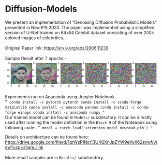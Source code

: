 # Diffusion-Models
We present an implementation of "Denoising Diffusion Probabilistic Models" presented in NeurIPS 2020. The paper was implemented using a simplified version of U-Net trained on 64x64 CelebA dataset consisting of over 200k colored images of celebrities. <br />
<br />
Original Paper link: https://arxiv.org/abs/2006.11239<br />
<br />
Sample Result after 7 epochs -<br />
![Alt text](/Results/image12.png?raw=true "Image Generated after 7 epochs")
<br />

Experiments run on Anaconda using Jupyter Notebook. <br />
"`
conda install -c pytorch pytorch
conda install -c conda-forge matplotlib
conda install -c anaconda pandas
conda install -c conda-forge einops
conda install -c anaconda numpy
"`
<br />
Our trained model can be found in `Models/` subdirectory. It can be directly used after running the model definition in the `Block 9` of the Notebook using following code:.
"`
model = torch.load('attention_model_newhead.pth')
"`
<br />

Details on architecture can be found here: https://drive.google.com/file/d/1grWzPINot13U4QXnJpZYW9eKyX62zywf/view?usp=share_link<br />
<br />
More result samples are in `Results/` subdirectory. <br />
